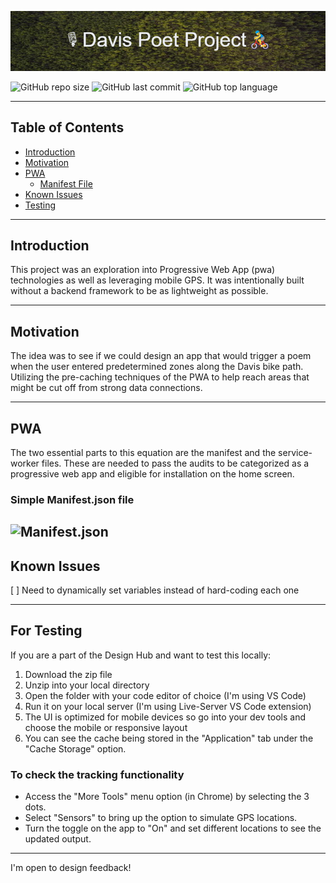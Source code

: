 ![Markdown Banner](/image/markdown-banner.png)

![GitHub repo size](https://img.shields.io/github/repo-size/design-hub-arc/davis-laureate-project)
![GitHub last commit](https://img.shields.io/github/last-commit/design-hub-arc/davis-laureate-project)
![GitHub top language](https://img.shields.io/github/languages/top/design-hub-arc/davis-laureate-project)

---
## Table of Contents

* [Introduction](#introduction)
* [Motivation](#motivation)
* [PWA](#pwa)
  * [Manifest File](#simple-manifestjson-file)
* [Known Issues](#known-issues)
* [Testing](#for-testing)
___
## Introduction 
This project was an exploration into Progressive Web App (pwa) technologies as well as leveraging mobile GPS. It was intentionally built without a backend framework to be as lightweight as possible.

---

## Motivation
The idea was to see if we could design an app that would trigger a poem when the user entered predetermined zones along the Davis bike path. Utilizing the pre-caching techniques of the PWA to help reach areas that might be cut off from strong data connections.

---

## PWA
The two essential parts to this equation are the manifest and the service-worker files. These are needed to pass the audits to be categorized as a progressive web app and eligible for installation on the home screen. 

### Simple Manifest.json file
![Manifest.json](/image/manifest.png)
---



## Known Issues
[ ] Need to dynamically set variables instead of hard-coding each one

---

## For Testing

If you are a part of the Design Hub and want to test this locally:
1. Download the zip file
1. Unzip into your local directory
1. Open the folder with your code editor of choice (I'm using VS Code)
1. Run it on your local server (I'm using Live-Server VS Code extension)
1. The UI is optimized for mobile devices so go into your dev tools and choose the mobile or responsive layout
1. You can see the cache being stored in the "Application" tab under the "Cache Storage" option.
### To check the tracking functionality
* Access the "More Tools" menu option (in Chrome) by selecting the 3 dots.
* Select "Sensors" to bring up the option to simulate GPS locations.
* Turn the toggle on the app to "On" and set different locations to see the updated output.
___

I'm open to design feedback!